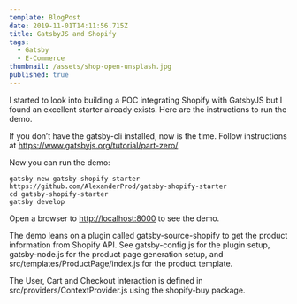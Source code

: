 ```yaml
---
template: BlogPost
date: 2019-11-01T14:11:56.715Z
title: GatsbyJS and Shopify
tags:
  - Gatsby
  - E-Commerce
thumbnail: /assets/shop-open-unsplash.jpg
published: true
---
```


I started to look into building a POC integrating Shopify with GatsbyJS but I found an excellent starter already exists. Here are the instructions to run the demo.

If you don’t have the gatsby-cli installed, now is the time. Follow instructions at <https://www.gatsbyjs.org/tutorial/part-zero/>

Now you can run the demo:

```shell
gatsby new gatsby-shopify-starter https://github.com/AlexanderProd/gatsby-shopify-starter
cd gatsby-shopify-starter
gatsby develop
```

Open a browser to [http://localhost:8000](http://localhost:8000/) to see the demo.

The demo leans on a plugin called gatsby-source-shopify to get the product information from Shopify API. See gatsby-config.js for the plugin setup, gatsby-node.js for the product page generation setup, and src/templates/ProductPage/index.js for the product template.

The User, Cart and Checkout interaction is defined in src/providers/ContextProvider.js using the shopify-buy package.
